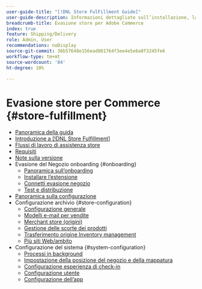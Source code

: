 ```yaml
---
user-guide-title: "[!DNL Store FulFillment Guide]"
user-guide-description: Informazioni dettagliate sull’installazione, la configurazione e l’utilizzo di Store Fulfillment per i negozi Adobe Commerce.
breadcrumb-title: Evasione store per Adobe Commerce
index: true
feature: Shipping/Delivery
role: Admin, User
recommendations: noDisplay
source-git-commit: 36b57648e156ead801764f3ee4e5e6a0f3245fe6
workflow-type: tm+mt
source-wordcount: '84'
ht-degree: 10%

---
```



# Evasione store per Commerce {#store-fulfillment}

- [Panoramica della guida](guide-overview.md)
- [Introduzione a [!DNL Store Fulfillment]](introduction.md)
- [Flussi di lavoro di assistenza store](store-assist-modules.md)
- [Requisiti](solution-requirements.md)
- [Note sulla versione](release-notes.md)
- Evasione del Negozio onboarding {#onboarding}
   - [Panoramica sull’onboarding](onboard.md)
   - [Installare l’estensione](install.md)
   - [Connetti evasione negozio](connect-set-up-service.md)
   - [Test e distribuzione](test-and-deploy.md)
- [Panoramica sulla configurazione](service-config-settings-overview.md)
- Configurazione archivio {#store-configuration}
   - [Configurazione generale](enable-general.md)
   - [Modelli e-mail per vendite](sales-emails.md)
   - [Merchant store (origini)](merchant-store-configuration.md)
   - [Gestione delle scorte dei prodotti](product-stock.md)
   - [Trasferimento origine Inventory management](inventory-stock-transfer.md)
   - [Più siti Web/ambito](multi-site-and-scope-config.md)
- Configurazione del sistema {#system-configuration}
   - [Processi in background](background-processes.md)
   - [Impostazione della posizione del negozio e della mappatura](store-location-map-provider-setup.md)
   - [Configurazione esperienza di check-in](check-in-experience-setup.md)
   - [Configurazione utente](user-setup.md)
   - [Configurazione dell’app](app-setup.md)

